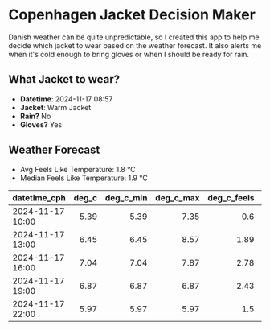 
# Copenhagen Jacket Decision Maker

Danish weather can be quite unpredictable, so I created this app to help me decide which jacket to wear based on the weather forecast. 
It also alerts me when it's cold enough to bring gloves or when I should be ready for rain.

## What Jacket to wear?

- **Datetime**: 2024-11-17 08:57
- **Jacket**: Warm Jacket
- **Rain?** No
- **Gloves?** Yes

## Weather Forecast
- Avg Feels Like Temperature: 1.8 °C
- Median Feels Like Temperature: 1.9 °C

| datetime_cph     |   deg_c |   deg_c_min |   deg_c_max |   deg_c_feels | weather   | wind   | rain   |
|:-----------------|--------:|------------:|------------:|--------------:|:----------|:-------|:-------|
| 2024-11-17 10:00 |    5.39 |        5.39 |        7.35 |          0.6  | Clouds    | High   | None   |
| 2024-11-17 13:00 |    6.45 |        6.45 |        8.57 |          1.89 | Clouds    | High   | None   |
| 2024-11-17 16:00 |    7.04 |        7.04 |        7.87 |          2.78 | Clouds    | High   | None   |
| 2024-11-17 19:00 |    6.87 |        6.87 |        6.87 |          2.43 | Clouds    | High   | None   |
| 2024-11-17 22:00 |    5.97 |        5.97 |        5.97 |          1.5  | Clear     | High   | None   |
        